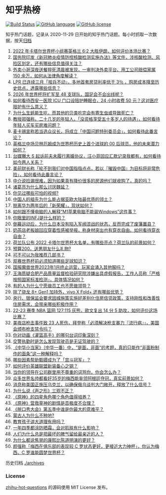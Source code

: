 # 知乎热榜
[![Build Status](https://github.com/ToWeLong/zhihu-hot-questions/workflows/CI/badge.svg)](https://github.com/ToWeLong/zhihu-hot-questions/actions)
[![GitHub language](https://img.shields.io/badge/language-golang-orange.svg)](https://golang.org/)
[![GitHub license](https://img.shields.io/github/license/ToWeLong/zhihu-hot-questions)](https://github.com/ToWeLong/zhihu-hot-questions/blob/main/LICENSE)

知乎热门话题，记录从 2020-11-29 日开始的知乎热门话题。每小时抓取一次数据，按天[归档](./archives)

<!-- BEGIN -->

1. [2022 年卡塔尔世界杯小组赛英格兰 6:2 大胜伊朗，如何评价本场比赛？](https://www.zhihu.com/question/568020489)
1. [国务院印发《新冠肺炎疫情防控核酸检测实施办法》等文件，涉核酸检测、风险区划定，还有哪些信息值得关注？](https://www.zhihu.com/question/567969924)
1. [外卖小哥深夜送餐猝死清晨被发现，一审判决外卖平台、用工公司赔偿家属 150 余万，如何从法律角度解读？](https://www.zhihu.com/question/567954253)
1. [LPR 已连续三月「按兵不动」，多地首套房贷利率低于 3％ ，购房成本降至历史低点，透露哪些信息？](https://www.zhihu.com/question/567953632)
1. [2026 年世界杯将扩军至 48 支球队，国足会不会出线呢？](https://www.zhihu.com/question/567994926)
1. [如何看待西安一医院 ICU 门口设陪护睡眠仓，24 小时收费 50 元？这对医疗陪护有什么意义？](https://www.zhihu.com/question/567771577)
1. [为什么生蚝能生吃，而其他的贝类吃完会有寄生虫或导致死亡？](https://www.zhihu.com/question/30932704)
1. [教授郑强称，二十几岁的年轻人，「没资格享受五十多岁人的待遇」，如何看待年轻人买车买房难问题？](https://www.zhihu.com/question/567972007)
1. [麦卡锡宣称若当选众议长，将成立「中国问题特别委员会」，如何看待此番言论？](https://www.zhihu.com/question/567979572)
1. [英格兰中场贝林厄姆成为世界杯历史上首个进球的 00 后球员，他的未来潜力如何？](https://www.zhihu.com/question/568024775)
1. [台媒曝大 S 起诉前夫未履行离婚协议，汪小菲回应汇款记录我都有，如何看待如今两人关系？](https://www.zhihu.com/question/567971316)
1. [美前财长称「轮不到我们对中国指指点点，若以『摧毁中国』为目标将非常危险」，如何看待此番言论？](https://www.zhihu.com/question/567951291)
1. [中介说捡漏很难，因为如果真有降价很多的房源他们就收购了，真的吗？](https://www.zhihu.com/question/547108754)
1. [诸葛亮为什么那么讨厌魏延？](https://www.zhihu.com/question/559564580)
1. [你见过哪些可怕的视频?](https://www.zhihu.com/question/351620513)
1. [中国人的祖先为什么能占据亚欧大陆最优质的领土？](https://www.zhihu.com/question/499124196)
1. [脱离华为两年后的「新荣耀」，现状如何？](https://www.zhihu.com/question/567997799)
1. [如何跟不懂电脑的人解释“M1苹果电脑不能装Windows”这件事？](https://www.zhihu.com/question/555492947)
1. [你眼里的INFJ是什么样的？](https://www.zhihu.com/question/536863929)
1. [倒幕运动后，为什么日本没有陷入军阀混战的状态，反而完成了废藩置县？](https://www.zhihu.com/question/567947375)
1. [奶茶店老板娘回应穿着性感被举报，称身材突出也有穿衣自由。如何看待穿衣自由？](https://www.zhihu.com/question/567983742)
1. [荷兰队公布 2022 卡塔尔世界杯大名单，有哪些亮点？荷兰队的前景如何？](https://www.zhihu.com/question/492531655)
1. [预算200，送男朋友什么礼物?](https://www.zhihu.com/question/557610446)
1. [可不可以为我推荐几部书？](https://www.zhihu.com/question/561368770)
1. [观赛世界杯前必须知道哪些足球知识？](https://www.zhihu.com/question/551706969)
1. [国服魔兽世界2023年1月终止运营，玩家会涌入其他服吗？](https://www.zhihu.com/question/567292681)
1. [王海质疑合肥产品质量监督检验研究院涉嫌出具虚假报告，工作人员称「严格按照国家标准检测」，具体情况如何？](https://www.zhihu.com/question/567961228)
1. [有的人为什么宁愿做员工也不愿做领导？](https://www.zhihu.com/question/550051903)
1. [除了骁龙 8+ Gen1 加持外，vivo X Fold+ 还有哪些优势？](https://www.zhihu.com/question/558357423)
1. [央行、银保监会要求因城施策实施好差别化住房信贷政策，支持刚性和改善性住房需求，会带来哪些积极作用？](https://www.zhihu.com/question/567978349)
1. [22-23 赛季 NBA 篮网 127:115 灰熊，欧文复出 14 分 5 助攻，如何评价这场比赛？](https://www.zhihu.com/question/567935480)
1. [美夜店枪击事件致 23 人死伤，拜登称「必须解决枪支暴力『流行病』」，美国会颁布枪支禁令吗？](https://www.zhihu.com/question/567943466)
1. [你对动画《灌篮高手》的哪句台词印象深刻？](https://www.zhihu.com/question/426675800)
1. [交警执勤时是怎么发现驾驶员是无证驾驶的？](https://www.zhihu.com/question/64670725)
1. [《中华小当家》（中华一番）中，“是面，非面”的考题，真的只能作“非面粉制作的面条”这一种解释吗？](https://www.zhihu.com/question/318617161)
1. [哪些因素帮助甄嬛成为了「宫斗冠军」？](https://www.zhihu.com/question/566861284)
1. [如何评价英雄联盟新装备心之钢？](https://www.zhihu.com/question/567241366)
1. [当你的领导在公司群里用不尊重的词骂你，你会怎么办？](https://www.zhihu.com/question/558520989)
1. [众多世界名帅都看好35岁的梅西能率领阿根廷夺冠，真实前景如何？](https://www.zhihu.com/question/567967183)
1. [消息称美国正施压乌克兰，以确保俄乌谈判大门敞开，释放了什么信号？](https://www.zhihu.com/question/568003721)
1. [为什么说《声之形》三观不正？](https://www.zhihu.com/question/65108554)
1. [《原神》的四星角色哪个角色值得培养？](https://www.zhihu.com/question/528956901)
1. [《原神》营救草神的剧情是否极度不合理？](https://www.zhihu.com/question/567105345)
1. [《脱口秀大会》第五季中谁是你最大的意难平？](https://www.zhihu.com/question/567052391)
1. [蒙古人为什么不种地?](https://www.zhihu.com/question/567378799)
1. [教育孩子讲大道理有用吗？](https://www.zhihu.com/question/567608014)
1. [一年四季都涂防晒霜，会对肌肤有什么影响？](https://www.zhihu.com/question/564953175)
1. [人们为什么总是把最坏的脾气留给最亲近的人？](https://www.zhihu.com/question/564290358)
1. [为什么都说焦晃的康熙比陈道明演的更好？](https://www.zhihu.com/question/310271687)
1. [颜强称「梅西在俱乐部的表现较 C 罗状态更好，更接近大力神杯」，你认为梅西、C 罗谁能圆梦世界杯？](https://www.zhihu.com/question/567946546)

<!-- END -->

历史归档 [./archives](./archives)


### License
[zhihu-hot-questions](https://github.com/towelong/zhihu-hot-questions) 的源码使用 MIT License 发布。